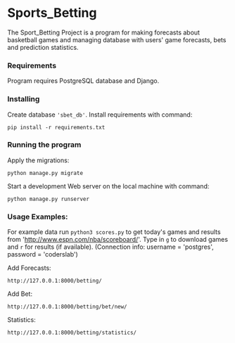 # Sports_Betting
The Sport_Betting Project is a program for making forecasts about basketball games and managing database with users' game forecasts, bets and prediction statistics.

### Requirements
Program requires PostgreSQL database and Django.

### Installing
Create database ```'sbet_db'```. Install requirements  with command:
```
pip install -r requirements.txt
```
### Running the program
Apply the migrations:
```
python manage.py migrate
```
Start a development Web server on the local machine with command:
```
python manage.py runserver
```

### Usage Examples:
For example data run ```python3 scores.py``` to get today's games and results from 'http://www.espn.com/nba/scoreboard/'.
Type in ```g``` to download games and ```r``` for results (if available).
(Connection info: username = 'postgres', password = 'coderslab')

Add Forecasts:
```
http://127.0.0.1:8000/betting/
```
Add Bet:
```
http://127.0.0.1:8000/betting/bet/new/
```
Statistics:
```
http://127.0.0.1:8000/betting/statistics/
```





